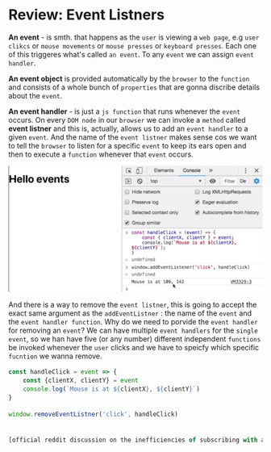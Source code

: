 # Review: Event Listners

**An event** -  is smth. that happens as the `user` is viewing a `web page`, e.g `user clikcs` or `mouse movements` or `mouse presses` or `keyboard presses`. Each one of this triggeres what's called `an event`. To any `event` we can assign `event handler`. 

**An event object** is provided automatically by the `browser` to the `function` and consists of a whole bunch of `properties` that are gonna discribe details about the `event`. 

**An event handler** - is just a `js function` that runs whenever the `event` occurs. 
On every `DOM node` in our `browser` we can invoke a `method` called **event listner** and this is, actually, allows us to add an `event handler` to a given `event`.
And the name of the `event listner` makes sense cos we want to tell the `browser` to listen for a specific `event` to keep its ears open and then to execute a `function` whenever that `event` occurs. 

![event-handler](../event-handler.png)

And there is a way to remove the `event listner`, this is going to accept the exact same argument as the `addEventListner` : the name of the `event` and the `event handler function`. Why do we need to porvide the `event handler` for removing an `event`?  We can have multiple `event handlers` for the `single event`, so we han have five (or any number) different independent `functions` be invoked whenever the `user` clicks and we have to speicfy which specific `fucntion` we wanna remove.  

```js
const handleClick = event => {
    const {clientX, clientY} = event
    console.log(`Mouse is at ${clientX}, ${clientY}`)
}

window.removeEventListner('click', handleClick)


[official reddit discussion on the inefficiencies of subscribing with adEventListner and removeEventListner on each around](https://www.reddit.com/r/reactjs/comments/9zupzn/why_would_i_use_react_hooks_where_the_seteffect/)